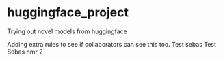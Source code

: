 # huggingface_project
Trying out novel models from huggingface

Adding extra rules to see if collaborators can see this too.
Test sebas
Test Sebas nmr 2